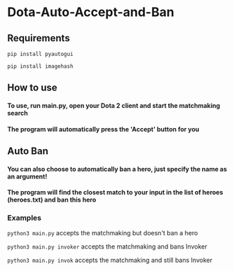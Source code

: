 # Dota-Auto-Accept-and-Ban

## Requirements

```pip install pyautogui```

```pip install imagehash```

## How to use

#### To use, run main.py, open your Dota 2 client and start the matchmaking search
#### The program will automatically press the 'Accept' button for you

## Auto Ban

#### You can also choose to automatically ban a hero, just specify the name as an argument!
#### The program will find the closest match to your input in the list of heroes (heroes.txt) and ban this hero

### Examples

```python3 main.py``` accepts the matchmaking but doesn't ban a hero

```python3 main.py invoker``` accepts the matchmaking and bans Invoker

```python3 main.py invok``` accepts the matchmaking and still bans Invoker
